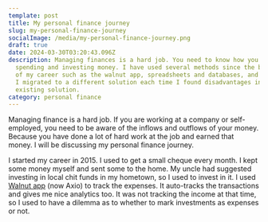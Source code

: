 ```yaml
---
template: post
title: My personal finance journey
slug: my-personal-finance-journey
socialImage: /media/my-personal-finance-journey.png
draft: true
date: 2024-03-30T03:20:43.096Z
description: Managing finances is a hard job. You need to know how you are
  spending and investing money. I have used several methods since the beginning
  of my career such as the walnut app, spreadsheets and databases, and metabase.
  I migrated to a different solution each time I found disadvantages in the
  existing solution.
category: personal finance
---
```

Managing finance is a hard job. If you are working at a company or self-employed, you need to be aware of the inflows and outflows of your money. Because you have done a lot of hard work at the job and earned that money. I will be discussing my personal finance journey.

I started my career in 2015. I used to get a small cheque every month. I kept some money myself and sent some to the home. My uncle had suggested investing in local chit funds in my hometown, so I used to invest in it. I used [Walnut app](https://axio.co.in/walnut/) (now Axio) to track the expenses. It auto-tracks the transactions and gives me nice analytics too. It was not tracking the income at that time, so I used to have a dilemma as to whether to mark investments as expenses or not.
